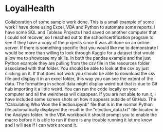 # LoyalHealth

Collaboration of some sample work done. This is a small example of some work I have done using Excel, VBA and Python to automate some reports. I have some SQL and Tableau Projects I had saved on another computer that I could not recover, so I reached out to the school/certification program to see if they have a copy of the projects since it was all done on an online server. If there is something specific that you would like me to demonstrate I would be more than willing to look through Kaggle for a dataset that would allow me to showcase my skills. In both the pandas example and the just Python example they are pulling from the csv file in the resources folder associated with that folder. You should be able to look at the csv by just clicking on it. If that does not work you should be able to download the csv file and display it in an excel folder, this way you can see the extent of the data. The formatting in school data might display weird but that is due to Git hub importing it a little weird. You can run the code locally on your computer and all the weirdness will disappear. If you are not able to run it, I have included some screen shots on how it appears outside of GitHub. The "Calculating Who Won the Election.ipynb" file that is in the normal Python file automatically displayed the result in the "election_data.txt" file located in the Analysis folder. In the VBA workbook it should prompt you to enable the macro before it is able to run if there is any trouble running it let me know and I will see if I can work around it.

